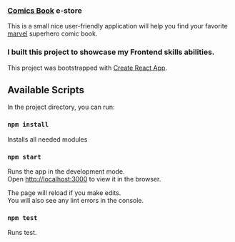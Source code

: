 ### [Comics Book](https://github.com/Askat08/e-store) e-store

This is a small nice user-friendly application will help you find your favorite [marvel](https://www.marvel.com/) superhero comic book.

### I built this project to showcase my Frontend skills abilities.


This project was bootstrapped with [Create React App](https://github.com/facebook/create-react-app).

## Available Scripts

In the project directory, you can run:

### `npm install`

Installs all needed modules

### `npm start`

Runs the app in the development mode.<br />
Open [http://localhost:3000](http://localhost:3000) to view it in the browser.

The page will reload if you make edits.<br />
You will also see any lint errors in the console.

### `npm test`

Runs test.
